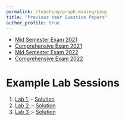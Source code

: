 ```yaml
---
permalink: /teaching/graph-mining/pyqs
title: "Previous Year Question Papers"
author_profile: true
---
```


- [Mid Semester Exam 2021](https://github.com/vinti8776/v_agarwal/blob/314f25a6c5a601543d6c317e4e8db60a8ae9c3ef/files/m2022.pdf)
- <a href="../files/c2021.pdf" download="c2021">Comprehensive Exam 2021</a>
- <a href="../files/m2022.pdf" download="m2022">Mid Semester Exam 2022</a>
- <a href="../files/c2022.pdf" download="c2022">Comprehensive Exam 2022</a>

Example Lab Sessions
======
1. <a href="../files/l1.pdf" download="l1">Lab 1 </a> :- <a href="../files/l1_s.pdf" download="l1_s">Solution</a>
2. <a href="../files/l2.pdf" download="l2">Lab 2 </a> :- <a href="../files/l2_s.pdf" download="l2_s">Solution</a>
3. <a href="../files/l3.pdf" download="l3">Lab 3 </a> :- <a href="../files/l3_s.pdf" download="l3_s">Solution</a>

  
